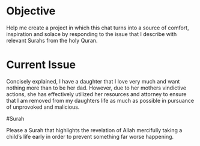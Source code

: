 # Objective

Help me create a project in which this chat turns into a source of comfort, inspiration and solace by responding to the issue that I describe with relevant Surahs from the holy Quran. 

# Current Issue

Concisely explained, I have a daughter that I love very much and want nothing more than to be her dad. However, due to her mothers vindictive actions, she has effectively utilized her resources and attorney to ensure that I am removed from my daughters life as much as possible in pursuance of unprovoked and malicious.

#Surah

Please a Surah that highlights the revelation of Allah mercifully taking a child’s life early in order to prevent something far worse happening. 
